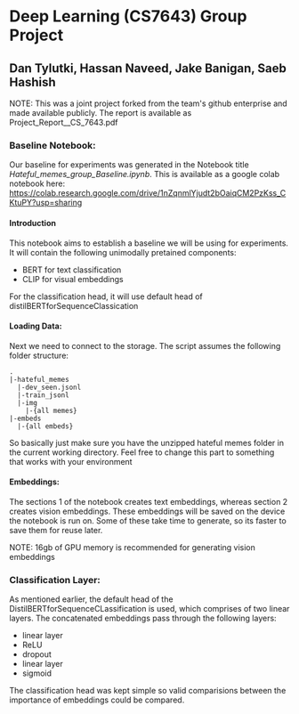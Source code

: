 # Deep Learning (CS7643) Group Project
## Dan Tylutki, Hassan Naveed, Jake Banigan, Saeb Hashish
NOTE: This was a joint project forked from the team's github enterprise and made available publicly. The report is available as Project_Report__CS_7643.pdf

### Baseline Notebook:

Our baseline for experiments was generated in the Notebook title *Hateful_memes_group_Baseline.ipynb*. This is available as a google colab notebook here:
https://colab.research.google.com/drive/1nZqnmlYjudt2bOaiqCM2PzKss_CKtuPY?usp=sharing

#### Introduction
This notebook aims to establish a baseline we will be using for experiments. It will contain the following unimodally pretained components:
- BERT for text classification
- CLIP for visual embeddings

For the classification head, it will use default head of distilBERTforSequenceClassication

#### Loading Data:
Next we need to connect to the storage. The script assumes the following folder structure:
```
.
|-hateful_memes
  |-dev_seen.jsonl
  |-train_jsonl
  |-img
    |-{all memes}
|-embeds
  |-{all embeds}
```

So basically just make sure you have the unzipped hateful memes folder in the current working directory. Feel free to change this part to something that works with your environment

#### Embeddings:
The sections 1 of the notebook creates text embeddings, whereas section 2 creates vision embeddings. These embeddings will be saved on the device the notebook is run on. Some of these take time to generate, so its faster to save them for reuse later.

NOTE: 16gb of GPU memory is recommended for generating vision embeddings

### Classification Layer:

As mentioned earlier, the default head of the DistilBERTforSequenceCLassification is used, which comprises of two linear layers. The concatenated embeddings pass through the following layers:
- linear layer
- ReLU
- dropout
- linear layer
- sigmoid

The classification head was kept simple so valid comparisions between the importance of embeddings could be compared.
